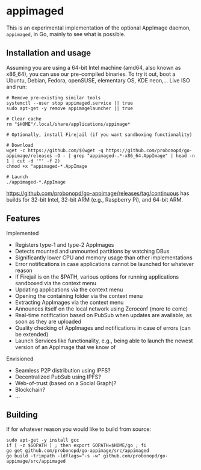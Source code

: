 # appimaged

This is an experimental implementation of the optional AppImage daemon, `appimaged`, in Go, mainly to see what is possible.

## Installation and usage

Assuming you are using a 64-bit Intel machine (amd64, also known as x86_64), you can use our pre-compiled binaries. To try it out, boot a Ubuntu, Debian, Fedora, openSUSE, elementary OS, KDE neon,... Live ISO and run:

```
# Remove pre-existing similar tools
systemctl --user stop appimaged.service || true
sudo apt-get -y remove appimagelauncher || true

# Clear cache
rm "$HOME"/.local/share/applications/appimage*

# Optionally, install Firejail (if you want sandboxing functionality)

# Download
wget -c https://github.com/$(wget -q https://github.com/probonopd/go-appimage/releases -O - | grep "appimaged-.*-x86_64.AppImage" | head -n 1 | cut -d '"' -f 2)
chmod +x "appimaged-*.AppImage

# Launch
./appimaged-*.AppImage
```

https://github.com/probonopd/go-appimage/releases/tag/continuous has builds for 32-bit Intel, 32-bit ARM (e.g., Raspberry Pi), and 64-bit ARM.

## Features

Implemented

* Registers type-1 and type-2 AppImages
* Detects mounted and unmounted partitions by watching DBus
* Significantly lower CPU and memory usage than other implementations
* Error notifications in case applications cannot be launched for whatever reason
* If Firejail is on the $PATH, various options for running applications sandboxed via the context menu
* Updating applications via the context menu
* Opening the containing folder via the context menu
* Extracting AppImages via the context menu
* Announces itself on the local network using Zeroconf (more to come)
* Real-time notification based on PubSub when updates are available, as soon as they are uploaded
* Quality checking of AppImages and notifications in case of errors (can be extended)
* Launch Services like functionality, e.g., being able to launch the newest version of an AppImage that we know of

Envisioned

* Seamless P2P distribution using IPFS?
* Decentralized PubSub using IPFS?
* Web-of-trust (based on a Social Graph)?
* Blockchain?
* ...

## Building

If for whatever reason you would like to build from source:

```
sudo apt-get -y install gcc 
if [ -z $GOPATH ] ; then export GOPATH=$HOME/go ; fi
go get github.com/probonopd/go-appimage/src/appimaged 
go build -trimpath -ldflags="-s -w" github.com/probonopd/go-appimage/src/appimaged
```
